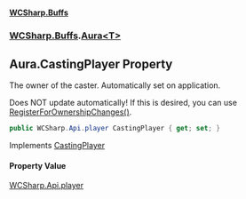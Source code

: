 #### [WCSharp.Buffs](README.md 'README')
### [WCSharp.Buffs](WCSharp.Buffs.md 'WCSharp.Buffs').[Aura&lt;T&gt;](WCSharp.Buffs.Aura_T_.md 'WCSharp.Buffs.Aura<T>')

## Aura<T>.CastingPlayer Property

The owner of the caster. Automatically set on application.  
  
Does NOT update automatically! If this is desired, you can use [RegisterForOwnershipChanges()](WCSharp.Buffs.BuffSystem.RegisterForOwnershipChanges().md 'WCSharp.Buffs.BuffSystem.RegisterForOwnershipChanges()').

```csharp
public WCSharp.Api.player CastingPlayer { get; set; }
```

Implements [CastingPlayer](WCSharp.Buffs.IAura.CastingPlayer.md 'WCSharp.Buffs.IAura.CastingPlayer')

#### Property Value
[WCSharp.Api.player](https://docs.microsoft.com/en-us/dotnet/api/WCSharp.Api.player 'WCSharp.Api.player')